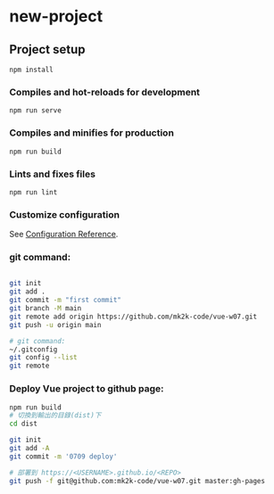 # new-project

## Project setup
```
npm install
```

### Compiles and hot-reloads for development
```
npm run serve
```

### Compiles and minifies for production
```
npm run build
```

### Lints and fixes files
```
npm run lint
```

### Customize configuration
See [Configuration Reference](https://cli.vuejs.org/config/).




### git command:
```bash

git init
git add .
git commit -m "first commit"
git branch -M main
git remote add origin https://github.com/mk2k-code/vue-w07.git
git push -u origin main

# git command:
~/.gitconfig
git config --list
git remote 
```

### Deploy Vue project to github page:
```bash
npm run build
# 切換到輸出的目錄(dist)下 
cd dist

git init
git add -A
git commit -m '0709 deploy'

# 部署到 https://<USERNAME>.github.io/<REPO>
git push -f git@github.com:mk2k-code/vue-w07.git master:gh-pages
```
